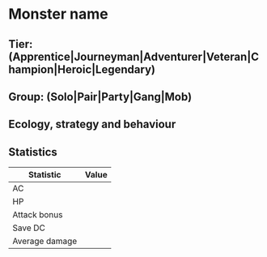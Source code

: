 # Monster name

## Tier: (Apprentice|Journeyman|Adventurer|Veteran|Champion|Heroic|Legendary)

## Group: (Solo|Pair|Party|Gang|Mob)

## Ecology, strategy and behaviour

## Statistics

|Statistic|Value|
|---------|-----|
|AC||
|HP||
|Attack bonus||
|Save DC||
|Average damage||
